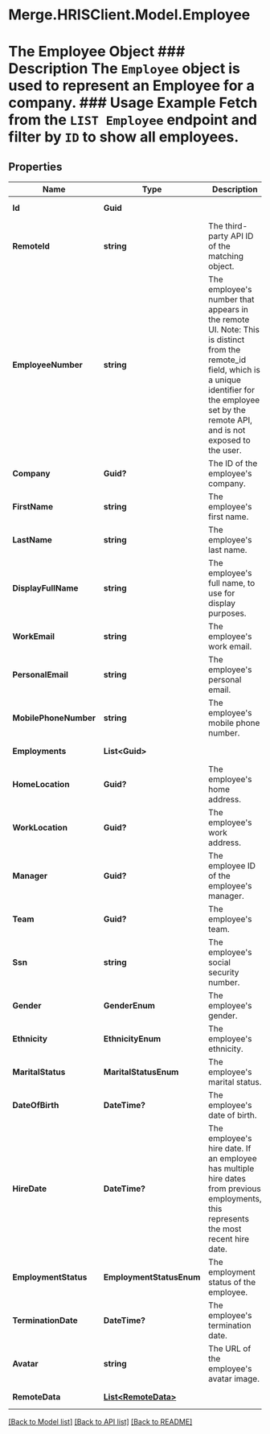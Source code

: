 # Merge.HRISClient.Model.Employee
# The Employee Object ### Description The `Employee` object is used to represent an Employee for a company.  ### Usage Example Fetch from the `LIST Employee` endpoint and filter by `ID` to show all employees.

## Properties

Name | Type | Description | Notes
------------ | ------------- | ------------- | -------------
**Id** | **Guid** |  | [optional] [readonly] 
**RemoteId** | **string** | The third-party API ID of the matching object. | [optional] 
**EmployeeNumber** | **string** | The employee&#39;s number that appears in the remote UI. Note: This is distinct from the remote_id field, which is a unique identifier for the employee set by the remote API, and is not exposed to the user. | [optional] 
**Company** | **Guid?** | The ID of the employee&#39;s company. | [optional] 
**FirstName** | **string** | The employee&#39;s first name. | [optional] 
**LastName** | **string** | The employee&#39;s last name. | [optional] 
**DisplayFullName** | **string** | The employee&#39;s full name, to use for display purposes. | [optional] 
**WorkEmail** | **string** | The employee&#39;s work email. | [optional] 
**PersonalEmail** | **string** | The employee&#39;s personal email. | [optional] 
**MobilePhoneNumber** | **string** | The employee&#39;s mobile phone number. | [optional] 
**Employments** | **List&lt;Guid&gt;** |  | [optional] [readonly] 
**HomeLocation** | **Guid?** | The employee&#39;s home address. | [optional] 
**WorkLocation** | **Guid?** | The employee&#39;s work address. | [optional] 
**Manager** | **Guid?** | The employee ID of the employee&#39;s manager. | [optional] 
**Team** | **Guid?** | The employee&#39;s team. | [optional] 
**Ssn** | **string** | The employee&#39;s social security number. | [optional] 
**Gender** | **GenderEnum** | The employee&#39;s gender. | [optional] 
**Ethnicity** | **EthnicityEnum** | The employee&#39;s ethnicity. | [optional] 
**MaritalStatus** | **MaritalStatusEnum** | The employee&#39;s marital status. | [optional] 
**DateOfBirth** | **DateTime?** | The employee&#39;s date of birth. | [optional] 
**HireDate** | **DateTime?** | The employee&#39;s hire date. If an employee has multiple hire dates from previous employments, this represents the most recent hire date. | [optional] 
**EmploymentStatus** | **EmploymentStatusEnum** | The employment status of the employee. | [optional] 
**TerminationDate** | **DateTime?** | The employee&#39;s termination date. | [optional] 
**Avatar** | **string** | The URL of the employee&#39;s avatar image. | [optional] 
**RemoteData** | [**List&lt;RemoteData&gt;**](RemoteData.md) |  | [optional] [readonly] 

[[Back to Model list]](../README.md#documentation-for-models) [[Back to API list]](../README.md#documentation-for-api-endpoints) [[Back to README]](../README.md)

